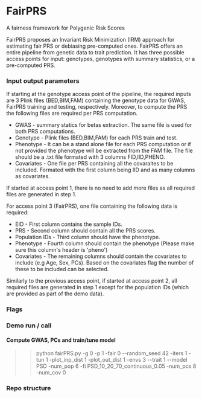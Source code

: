 # FairPRS
A fairness framework for Polygenic Risk Scores

FairPRS proposes an Invariant Risk Minimization (IRM) approach for estimating fair PRS or debiasing pre-computed ones.
FairPRS offers an entire pipeline from genetic data to trait prediction. It has three possible access points for input: genotypes, genotypes with summary statistics, or a pre-computed PRS.

### Input output parameters
  
If starting at the genotype access point of the pipeline, the required inputs are 3 Plink files (BED,BIM,FAM) containing the genotype data for GWAS, FairPRS training and testing, respectively.
Moreover, to compute the PRS the following files are required per PRS computation.
- GWAS - summary statics for betas extraction. The same file is used for both PRS computations.
- Genotype - Plink files (BED,BIM,FAM) for each PRS train and test.
- Phenotype - It can be a stand alone file for each PRS computation or if not provided the phenotype will be extracted from the FAM file. The file should be a .txt file formated with 3 columns FID,IID,PHENO.
- Covariates - One file per PRS containing all the covaraites to be included. Formated with the first column being IID and as many columns as covariates.

If started at access point 1, there is no need to add more files as all required files are generated in step 1.

For access point 3 (FairPRS), one file containing the following data is required:
- EID - First column contains the sample IDs.
- PRS - Second column should contain all the PRS scores.
- Population IDs - Third column should have the phenotype.
- Phenotype - Fourth column should contain the phenotype (Please make sure this column's header is 'pheno')
- Covariates - The remaining columns should contain the covariates to include (e.g Age, Sex, PCs). Based on the covariates flag the number of these to be included can be selected.

Similarly to the previous access point, if started at access point 2, all required files are generated in step 1 except for the population IDs (which are provided as part of the demo data).

### Flags


### Demo run / call
#### Compute GWAS, PCs and train/tune model
>> python fairPRS.py -g 0 -p 1 -fair 0 --random_seed 42 -iters 1 -tun 1 -plot_inp_dist 1 -plot_out_dist 1 -envs 3 --trait 1 --model PSD -num_pop 6 -fi PSD_10_20_70_continuous_0.05 -num_pcs 8 -num_cov 0


### Repo structure
